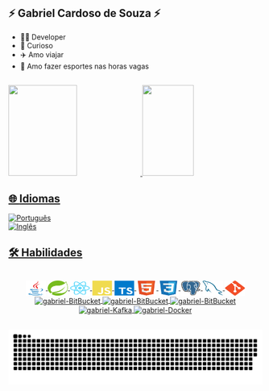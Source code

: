 ## ⚡ Gabriel Cardoso de Souza ⚡

- 👨‍💻 Developer
- 🔎 Curioso
- ✈️ Amo viajar
- 🏅 Amo fazer esportes nas horas vagas

##

<div style="display: center">
  <a href="https://github.com/GCSouzaLab">
  <img height="180em" width="52%" src="https://github-readme-stats.vercel.app/api?username=GCSouzaLab&show_icons=true&theme=dracula&include_all_commits=true&count_private=true"/>
  <img height="180em" width="45%" src="https://github-readme-stats.vercel.app/api/top-langs/?username=GCSouzaLab&langs_count=16&theme=dracula"/>
</div>

## 🌐 **Idiomas**
![Português](https://img.shields.io/badge/Português-Nativo-green?style=for-the-badge)  
![Inglês](https://img.shields.io/badge/Inglês-Intermediário-blue?style=for-the-badge)  


## 🛠 Habilidades
<div align= "center"><br>
  <img align="center" alt="gabriel-Java" height="30" width="40" src="https://raw.githubusercontent.com/devicons/devicon/master/icons/java/java-original.svg">
  <img align="center" alt="gabriel-Spring" height="30" width="40" src="https://raw.githubusercontent.com/devicons/devicon/master/icons/spring/spring-original.svg">
  <img align="center" alt="gabriel-React" height="30" width="40" src="https://raw.githubusercontent.com/devicons/devicon/master/icons/react/react-original.svg">
  <img align="center" alt="gabriel-Js" height="30" width="40" src="https://raw.githubusercontent.com/devicons/devicon/master/icons/javascript/javascript-plain.svg">
  <img align="center" alt="gabriel-Ts" height="30" width="40" src="https://raw.githubusercontent.com/devicons/devicon/master/icons/typescript/typescript-plain.svg">
  <img align="center" alt="gabriel-HTML" height="30" width="40" src="https://raw.githubusercontent.com/devicons/devicon/master/icons/html5/html5-original.svg">
  <img align="center" alt="gabriel-CSS" height="30" width="40" src="https://raw.githubusercontent.com/devicons/devicon/master/icons/css3/css3-original.svg">
  <img align="center" alt="gabriel-PostgreSQL" height="30" width="40" src="https://raw.githubusercontent.com/devicons/devicon/master/icons/postgresql/postgresql-original.svg"> 
  <img align="center" alt="gabriel-MySQL" height="30" width="40" src="https://raw.githubusercontent.com/devicons/devicon/master/icons/mysql/mysql-original.svg"> 
  <img align="center" alt="gabriel-Git" height="30" width="40" src="https://raw.githubusercontent.com/devicons/devicon/master/icons/git/git-original.svg">
  <img align="center" alt="gabriel-BitBucket" height="30" width="40" src="https://cdn.jsdelivr.net/gh/devicons/devicon@latest/icons/bitbucket/bitbucket-original-wordmark.svg" />
  <img align="center" alt="gabriel-BitBucket" height="30" width="40" src="https://cdn.jsdelivr.net/gh/devicons/devicon@latest/icons/jira/jira-original-wordmark.svg" />
  <img align="center" alt="gabriel-BitBucket" height="30" width="40" src="https://cdn.jsdelivr.net/gh/devicons/devicon@latest/icons/grafana/grafana-original-wordmark.svg" />
  <img align="center" alt="gabriel-Kafka" height="30" width="40" src="https://cdn.jsdelivr.net/gh/devicons/devicon@latest/icons/apachekafka/apachekafka-original-wordmark.svg" />
  <img align="center" alt="gabriel-Docker" height="30" width="40" src="https://cdn.jsdelivr.net/gh/devicons/devicon@latest/icons/docker/docker-original-wordmark.svg" />
</div>

##

<picture align="center">
  <source media="(prefers-color-scheme: dark)" srcset="https://raw.githubusercontent.com/GCSouzaLab/GCSouzaLab/output/github-contribution-grid-snake-dark.svg">
  <source media="(prefers-color-scheme: light)" srcset="https://raw.githubusercontent.com/GCSouzaLab/GCSouzaLab/output/github-contribution-grid-snake-dark.svg">
  <img align="center" alt="github contribution grid snake animation" src="https://raw.githubusercontent.com/GCSouzaLab/GCSouzaLab/output/github-contribution-grid-snake.svg">
</picture>
